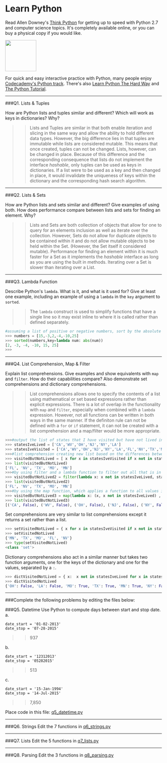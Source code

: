 # Learn Python

Read Allen Downey's [Think Python](http://www.greenteapress.com/thinkpython/) for getting up to speed with Python 2.7 and computer science topics. It's completely available online, or you can buy a physical copy if you would like.

<a href="http://www.greenteapress.com/thinkpython/"><img src="img/think_python.png" style="width: 100px;" target="_blank"></a>

For quick and easy interactive practice with Python, many people enjoy [Codecademy's Python track](http://www.codecademy.com/en/tracks/python). There's also [Learn Python The Hard Way](http://learnpythonthehardway.org/book/) and [The Python Tutorial](https://docs.python.org/2/tutorial/).

---

###Q1. Lists &amp; Tuples

How are Python lists and tuples similar and different? Which will work as keys in dictionaries? Why?

>> Lists and Tuples are similar in that both enable iteration and slicing in the same way and allow the ability to hold different data types. However, the big difference lies in that tuples are immutable while lists are considered mutable. This means that once created, tuples can not be changed.  Lists, however, can be changed in place. Because of this difference and the corresponding consequence that lists do not implement the interface *hashable*, only tuples can be used as keys in dictionaries. If a list were to be used as a key and then changed in place, it would invalidate the uniqueness of keys within the dictionary and the corresponding hash search algorithm. 

---

###Q2. Lists &amp; Sets

How are Python lists and sets similar and different? Give examples of using both. How does performance compare between lists and sets for finding an element. Why?

>> Lists and Sets are both collection of objects that allow for one to query for an elements inclusion as well as iterate over the collection. However, Sets do not allow for duplicate objects to be contained within it and do not allow mutable objects to be held within the Set. (However, the Set itself it considered mutable). Performance for finding an element within it is much faster for a Set as it implements the *hashable* interface as long as you are using the built in methods. Iterating over a Set is slower than iterating over a List.

---

###Q3. Lambda Function

Describe Python's `lambda`. What is it, and what is it used for? Give at least one example, including an example of using a `lambda` in the `key` argument to `sorted`.

>> The `lambda` construct is used to simplify functions that have a single line so it may exist inline to where it is called rather than defined separately. 
```python
#assuming a list of positive or negative numbers, sort by the absolute value of the number
>>> numbers = [15,-3,2,-4,-10,25]
>>> sorted(numbers,key=lambda num: abs(num))
[2, -3, -4, -10, 15, 25]
>>> 
```

---

###Q4. List Comprehension, Map &amp; Filter

Explain list comprehensions. Give examples and show equivalents with `map` and `filter`. How do their capabilities compare? Also demonstrate set comprehensions and dictionary comprehensions.

>> List comprehensions allows one to specify the contents of a list using mathematical or set based expressions rather than explicit expressions. There is a lot of overlap in the functionality with `map` and `filter`, especially when combined with a `lambda` expression. However, not all functions can be written in both ways in the same manner. If the definiton rule can not be defined with a `for` or `if` statement, it can not be created with a list comprehension and a map/filter would be more appropriate.
```python
>>>#output the list of states that I have visited but have not lived in based on a given list
>>> statesIveLived = ['CA','WV','OH','NJ','NY','LA']
>>> statesIveVisited = ['CA','WV','OH','NJ','NY','LA','FL','NV','TX','MO','MN']
>>>#list comprehension creating new list based on the differences between the two lists
>>> visitedButNotLived = [ x for x in statesIveVisited if x not in statesIveLived]
>>> list(visitedButNotLived)
['FL', 'NV', 'TX', 'MO', 'MN']
>>>#by using filter and a lambda function to filter out all that is in one list but not the other
>>> visitedButNotLived2 = filter(lambda x: x not in statesIveLived, statesIveVisited)
>>> list(visitedButNotLived2)
['FL', 'NV', 'TX', 'MO', 'MN']
>>>#by using the map function, which applies a function to all values in the given list
>>> visitedButNotLived3 = map(lambda x: (x, x not in statesIveLived) , statesIveVisited)
>>> list(visitedButNotLived3)
[('CA', False), ('WV', False), ('OH', False), ('NJ', False), ('NY', False), ('LA', False), ('FL', True), ('NV', True), ('TX', True), ('MO', True), ('MN', True)]
```
Set comprehensions are very similar to list comprehensions except it returns a set rather than a list.
```python
>>> setVisitedNotLived = { x for x in statesIveVisited if x not in statesIveLived }
>>> setVisitedNotLived
{'MN', 'TX', 'MO', 'FL', 'NV'}
>>> type(setVisitedNotLived)
<class 'set'>
```
Dictionary comprehensions also act in a similar manner but takes two function arguments, one for the keys of the dictionary and one for the values, separated by a `:`.
```python
>>> dictVisitedNotLived = { x:  x not in statesIveLived for x in statesIveVisited }
>>> dictVisitedNotLived
{'OH': False, 'LA': False, 'MO': True, 'TX': True, 'MN': True, 'NY': False, 'CA': False, 'NJ': False, 'WV': False, 'FL': True, 'NV': True}
```


---

###Complete the following problems by editing the files below:

###Q5. Datetime
Use Python to compute days between start and stop date.   
a.  

```
date_start = '01-02-2013'    
date_stop = '07-28-2015'
```

>> 937

b.  
```
date_start = '12312013'  
date_stop = '05282015'  
```

>> 513

c.  
```
date_start = '15-Jan-1994'      
date_stop = '14-Jul-2015'  
```

>> 7,850

Place code in this file: [q5_datetime.py](python/q5_datetime.py)

---

###Q6. Strings
Edit the 7 functions in [q6_strings.py](python/q6_strings.py)

---

###Q7. Lists
Edit the 5 functions in [q7_lists.py](python/q7_lists.py)

---

###Q8. Parsing
Edit the 3 functions in [q8_parsing.py](python/q8_parsing.py)





